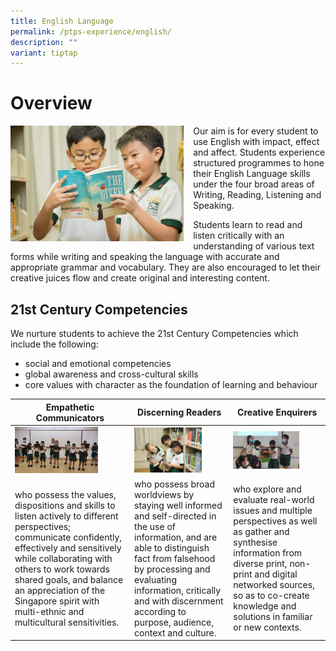 ```yaml
---
title: English Language
permalink: /ptps-experience/english/
description: ""
variant: tiptap
---
```

# Overview


<img src="/images/PTPS%20Experience/Peitong-StagedShots-100.jpg" style="width:55%;margin-right:15px;" align="left">

Our aim is for every student to use English with impact, effect and affect. Students experience structured programmes to hone their English Language skills under the four broad areas of Writing, Reading, Listening and Speaking.  

Students learn to read and listen critically with an understanding of various text forms while writing and speaking the language with accurate and appropriate grammar and vocabulary. They are also encouraged to let their creative juices flow and create original and interesting content.


## 21st Century Competencies

We nurture students to achieve the 21st Century Competencies which include the following:

* social and emotional competencies
* global awareness and cross-cultural skills
* core values with character as the foundation of learning and behaviour


<table>
<thead>
  <tr>
    <th>Empathetic Communicators</th>
    <th>Discerning Readers</th>
    <th>Creative Enquirers</th>
  </tr>
</thead>
<tbody>
  <tr>
    <td><img src="/images/PTPS%20Experience/20200811_112558.jpg" style="width:75%">
</td>
    <td><img src="/images/PTPS%20Experience/Peitong-StagedShots-87.jpg" style="width:75%"></td>
    <td><img src="/images/PTPS%20Experience/20200730_115900.jpg" style="width:75%"></td>
  </tr>
  <tr>
    <td>who possess the values, dispositions and skills to listen actively to different perspectives; communicate confidently, effectively and sensitively while collaborating with others to work towards shared goals, and balance an appreciation of the Singapore spirit with multi-ethnic and multicultural sensitivities.</td>
    <td>who possess broad worldviews by staying well informed and self-directed in the use of information, and are able to distinguish fact from falsehood by processing and evaluating information, critically and with discernment according to purpose, audience, context and culture.</td>
    <td>who explore and evaluate real-world issues and multiple perspectives as well as gather and synthesise information from diverse print, non-print and digital networked sources, so as to co-create knowledge and solutions in familiar or new contexts.</td>
  </tr>
</tbody>
</table>